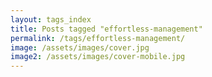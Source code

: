 ```yaml
---
layout: tags_index
title: Posts tagged "effortless-management"
permalink: /tags/effortless-management/
image: /assets/images/cover.jpg
image2: /assets/images/cover-mobile.jpg
---
```

